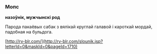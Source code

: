 ### Мопс
**назоўнік, мужчынскі род**

Парода пакаёвых сабак з вялікай круглай галавой і кароткай мордай, падобная на бульдога.

<a rel="author">[http://rv-blr.com/](http://rv-blr.com/slounik.jsp?letterId=0&maskId=0&pageId=1710)</a>
